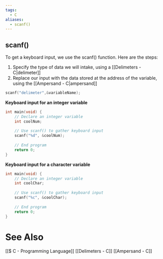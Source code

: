 ```yaml
---
tags:
  - C
aliases:
  - scanf()
---
```

## scanf()
To get a keyboard input, we use the scanf() function. Here are the steps:
1. Specify the type of data we will intake, using a [[Delimeters - C|delimeter]]
2. Replace our input with the data stored at the address of the variable, using the [[Ampersand - C|ampersand]]
```c
scanf("delimeter",&variableName);
```

**Keyboard input for an integer variable**
```c showlinenumbers {6}
int main(void) {
	// Declare an integer variable
	int coolNum;
	
	// Use scanf() to gather keyboard input
	scanf("%d", &coolNum);
	
	// End program
	return 0;
}
```

**Keyboard input for a character variable**
```c showlinenumbers {6}
int main(void) {
	// Declare an integer variable
	int coolChar;
	
	// Use scanf() to gather keyboard input
	scanf("%c", &coolChar);
	
	// End program
	return 0;
}
```


# See Also
[[$ C - Programming Language]]
[[Delimeters - C]]
[[Ampersand - C]]
